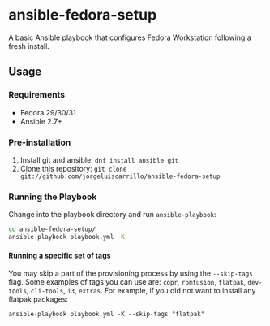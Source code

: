 # ansible-fedora-setup

A basic Ansible playbook that configures Fedora Workstation following a fresh install.

## Usage
### Requirements
*  Fedora 29/30/31
*  Ansible 2.7+

### Pre-installation
1. Install git and ansible: `dnf install ansible git`
2. Clone this repository: `git clone git://github.com/jorgeluiscarrillo/ansible-fedora-setup`

### Running the Playbook
Change into the playbook directory and run `ansible-playbook`:
```bash
cd ansible-fedora-setup/
ansible-playbook playbook.yml -K
```

#### Running a specific set of tags
You may skip a part of the provisioning process by using the `--skip-tags` flag. Some examples of tags you can use are: `copr`, `rpmfusion`, `flatpak`, `dev-tools`, `cli-tools`, `i3`, `extras`. For example, if you did not want to install any flatpak packages:
```
ansible-playbook playbook.yml -K --skip-tags "flatpak"
```
